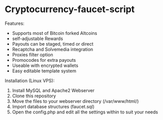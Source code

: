 Cryptocurrency-faucet-script
============================
Features:
- Supports most of Bitcoin forked Altcoins
- self-adjustable Rewards
- Payouts can be staged, timed or direct
- Recaptcha and Solvemedia integration
- Proxies filter option
- Promocodes for extra payouts
- Useable with encrypted wallets
- Easy editable template system

Installation (Linux VPS):

1. Install MySQL and Apache2 Webserver
2. Clone this repository
3. Move the files to your webserver directory (/var/www/html/) 
3. Import database structures (faucet.sql)
4. Open the config.php and edit all the settings within to suit your needs
